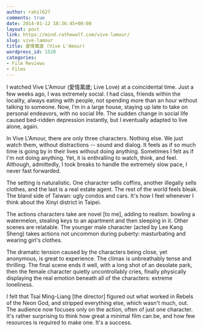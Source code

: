 ```yaml
---
author: rahil627
comments: true
date: 2014-01-12 18:36:45+00:00
layout: post
link: https://mind.rathewolf.com/vive-lamour/
slug: vive-lamour
title: 愛情萬歲 (Vive L'Amour)
wordpress_id: 1520
categories:
- Film Reviews
- Films
---
```


I watched Vive L'Amour (愛情萬歲; Live Love) at a coincidental time. Just a few weeks ago, I was extremely social. I had class, friends within the locality, always eating with people, not spending more than an hour without talking to someone. Now, I'm in a large house, staying up late to take on personal endeavors, with no social life. The sudden change in social life caused bed-ridden depression instantly, but I eventually adapted to live alone, again.

In Vive L'Amour, there are only three characters. Nothing else. We just watch them, without distractions -- sound and dialog. It feels as if so much time is going by in their lives without doing anything. Sometimes I felt as if I'm not doing anything. Yet, it is enthralling to watch, think, and feel. Although, admittedly, I took breaks to handle the extremely slow pace, I never fast forwarded.

The setting is naturalistic. One character sells coffins, another illegally sells clothes, and the last is a real estate agent. The rest of the world feels bleak. The bland side of Taiwan: ugly condos and cars. It's how I feel whenever I think about the Xinyi district in Taipei.

The actions characters take are novel [to me], adding to realism. bowling a watermelon, stealing keys to an apartment and then sleeping in it. Other scenes are relatable. The younger male character (acted by Lee Kang Sheng) takes actions not uncommon during puberty: masturbating and wearing girl's clothes.

The dramatic tension caused by the characters being close, yet anonymous, is great to experience. The climax is unbreathably tense and thrilling. The final scene ends it well, with a long shot of an desolate park, then the female character quietly uncontrollably cries, finally physically displaying the real emotion beneath all of the characters: extreme loneliness.

I felt that Tsai Ming-Liang [the director] figured out what worked in Rebels of the Neon God, and stripped everything else, which wasn't much, out. The audience now focuses only on the action, often of just one character. It's rather surprising to think how great a minimal film can be, and how few resources is required to make one. It's a success.
